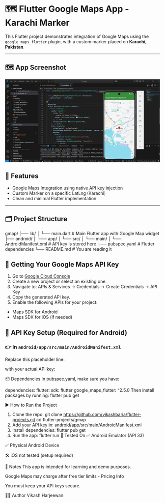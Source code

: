 # 🗺️ Flutter Google Maps App - Karachi Marker

This Flutter project demonstrates integration of Google Maps using the `google_maps_flutter` plugin, with a custom marker placed on **Karachi, Pakistan**.

---

## 🗺️ App Screenshot

![Google Map Preview](https://raw.githubusercontent.com/vikashbaria/flutter-projects/main/gmap/Map%20Image.JPG)


## 📸 Features

- Google Maps Integration using native API key injection
- Custom Marker on a specific LatLng (Karachi)
- Clean and minimal Flutter implementation

---

## 🗂️ Project Structure

gmap/
├── lib/
│ └── main.dart # Main Flutter app with Google Map widget
├── android/
│ └── app/
│ └── src/
│ └── main/
│ └── AndroidManifest.xml # API key is stored here
├── pubspec.yaml # Flutter dependencies
└── README.md # You are reading it


## 🔐 Getting Your Google Maps API Key

1. Go to [Google Cloud Console](https://console.cloud.google.com/)
2. Create a new project or select an existing one.
3. Navigate to: APIs & Services → Credentials → Create Credentials → API Key
4. Copy the generated API key.
5. Enable the following APIs for your project:
- Maps SDK for Android
- Maps SDK for iOS (if needed)


## 🔧 API Key Setup (Required for Android)

### 👉 In `android/app/src/main/AndroidManifest.xml`

Replace this placeholder line:
<meta-data
 android:name="com.google.android.geo.API_KEY"
 android:value="YOUR_GOOGLE_MAPS_API_KEY_HERE"/>

with your actual API key:


<meta-data
    android:name="com.google.android.geo.API_KEY"
    android:value="AIzaSyXXXXXX_Your_Key_Here"/>

📦 Dependencies
In pubspec.yaml, make sure you have:

dependencies:
  flutter:
    sdk: flutter
  google_maps_flutter: ^2.5.0
Then install packages by running:
flutter pub get


▶️ How to Run the Project
1. Clone the repo:
git clone https://github.com/vikashbaria/flutter-projects.git
cd flutter-projects/gmap
2. Add your API key in:
android/app/src/main/AndroidManifest.xml
3. Install dependencies:
flutter pub get
4. Run the app:
flutter run
🧪 Tested On
✅ Android Emulator (API 33)

✅ Physical Android Device

🛠️ iOS not tested (setup required)

🧾 Notes
This app is intended for learning and demo purposes.

Google Maps may charge after free tier limits - Pricing Info

You must keep your API keys secure.

👨‍💻 Author
Vikash Harjeewan

